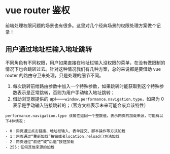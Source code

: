 # vue router 鉴权

前端处理权限问题的场景也有很多。这里对几个经典场景的权限处理方案做个记录！



## 用户通过地址栏输入地址跳转

不同角色有不同权限，用户如果直接在地址栏输入没权限的菜单，在没有做限制的情况下也会跳转过去。针对这种情况我们有几种方案，总的来说都是要借助 vue router 的路由守卫来处理，只是处理的细节不同。

1. 每次跳转前给路由参数中加入一个特殊参数，如果跳转时能获取到这个特殊参数表示是正常跳转，否则为用户手动输入地址跳转；
2. 借助浏览器提供的 api——`window.performance.navigation.type`，如果为 0 表示是手动输入链接跳转的；（官方文档表示未来可能会废弃该特性）

```text
performance.navigation.type 该属性返回一个整数值，表示网页的加载来源，可能有以下4种情况：

- 0：网页通过点击链接、地址栏输入、表单提交、脚本操作等方式加载
- 1：网页通过“重新加载”按钮或者location.reload()方法加载
- 2：网页通过“前进”或“后退”按钮加载
- 255：任何其他来源的加载
```


